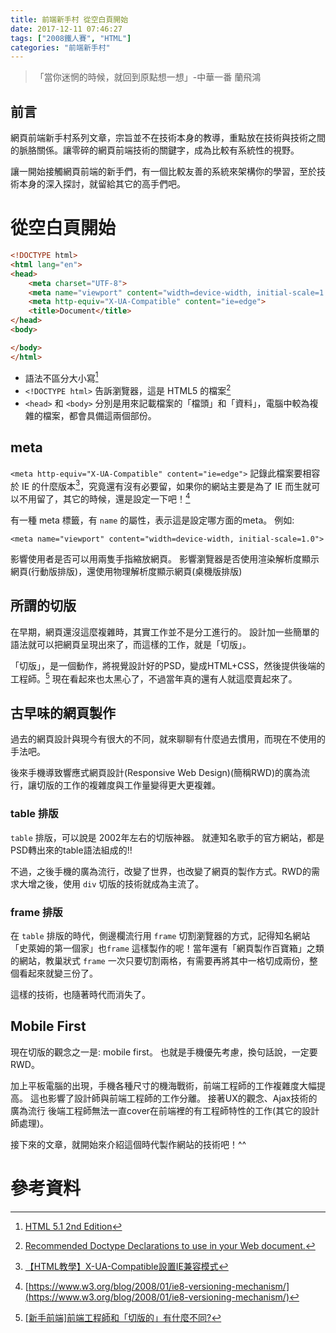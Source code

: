 ```yaml
---
title: 前端新手村 從空白頁開始
date: 2017-12-11 07:46:27
tags: ["2008鐵人賽", "HTML"]
categories: "前端新手村"
---
```


> 「當你迷惘的時候，就回到原點想一想」-中華一番 蘭飛鴻


## 前言

網頁前端新手村系列文章，宗旨並不在技術本身的教導，重點放在技術與技術之間的脈胳關係。讓零碎的網頁前端技術的關鍵字，成為比較有系統性的視野。

讓一開始接觸網頁前端的新手們，有一個比較友善的系統來架構你的學習，至於技術本身的深入探討，就留給其它的高手們吧。

# 從空白頁開始


```html
<!DOCTYPE html>
<html lang="en">
<head>
    <meta charset="UTF-8">
    <meta name="viewport" content="width=device-width, initial-scale=1.0">
    <meta http-equiv="X-UA-Compatible" content="ie=edge">
    <title>Document</title>
</head>
<body>

</body>
</html>
```


- 語法不區分大小寫[^1]
- `<!DOCTYPE html>` 告訴瀏覽器，這是 HTML5 的檔案[^2]
- `<head>` 和 `<body>` 分別是用來記載檔案的「檔頭」和「資料」，電腦中較為複雜的檔案，都會具備這兩個部份。

## meta
`<meta http-equiv="X-UA-Compatible" content="ie=edge">` 記錄此檔案要相容於 IE 的什麼版本[^3]，究竟還有沒有必要留，如果你的網站主要是為了 IE 而生就可以不用留了，其它的時候，還是設定一下吧！[^4]

有一種 meta 標籤，有 `name` 的屬性，表示這是設定哪方面的meta。
例如:
```
<meta name="viewport" content="width=device-width, initial-scale=1.0">
```
影響使用者是否可以用兩隻手指縮放網頁。
影響瀏覽器是否使用渲染解析度顯示網頁(行動版排版)，還使用物理解析度顯示網頁(桌機版排版)

## 所謂的切版

在早期，網頁還沒這麼複雜時，其實工作並不是分工進行的。
設計加一些簡單的語法就可以把網頁呈現出來了，而這樣的工作，就是「切版」。

「切版」，是一個動作，將視覺設計好的PSD，變成HTML+CSS，然後提供後端的工程師。[^5] 現在看起來也太黑心了，不過當年真的還有人就這麼賣起來了。

## 古早味的網頁製作

過去的網頁設計與現今有很大的不同，就來聊聊有什麼過去慣用，而現在不使用的手法吧。

後來手機導致響應式網頁設計(Responsive Web Design)(簡稱RWD)的廣為流行，讓切版的工作的複雜度與工作量變得更大更複雜。

### table 排版

`table` 排版，可以說是 2002年左右的切版神器。
就連知名歌手的官方網站，都是PSD轉出來的table語法組成的!!

不過，之後手機的廣為流行，改變了世界，也改變了網頁的製作方式。RWD的需求大增之後，使用 `div` 切版的技術就成為主流了。

### frame 排版

在 `table` 排版的時代，側邊欄流行用 `frame` 切割瀏覽器的方式，記得知名網站「史萊姆的第一個家」也`frame` 這樣製作的呢！當年還有「網頁製作百寶箱」之類的網站，教巢狀式 `frame` 一次只要切割兩格，有需要再將其中一格切成兩份，整個看起來就變三份了。

這樣的技術，也隨著時代而消失了。

## Mobile First

現在切版的觀念之一是: mobile first。
也就是手機優先考慮，換句話說，一定要 RWD。

加上平板電腦的出現，手機各種尺寸的機海戰術，前端工程師的工作複雜度大幅提高。
這也影響了設計師與前端工程師的工作分離。
接著UX的觀念、Ajax技術的廣為流行
後端工程師無法一直cover在前端裡的有工程師特性的工作(其它的設計師處理)。

接下來的文章，就開始來介紹這個時代製作網站的技術吧！^^


# 參考資料

[^1]: [HTML 5.1 2nd Edition](https://www.w3.org/TR/html5/syntax.html#doctype)
[^2]: [Recommended Doctype Declarations to use in your Web document.](https://www.w3.org/QA/2002/04/valid-dtd-list.html)
[^3]: [【HTML教學】X-UA-Compatible設置IE兼容模式](http://injerry.pixnet.net/blog/post/57042465-%E3%80%90html%E6%95%99%E5%AD%B8%E3%80%91x-ua-compatible%E8%A8%AD%E7%BD%AEie%E5%85%BC%E5%AE%B9%E6%A8%A1%E5%BC%8F)
[^4]: [https://www.w3.org/blog/2008/01/ie8-versioning-mechanism/](https://www.w3.org/blog/2008/01/ie8-versioning-mechanism/)
[^5]: [[新手前端]前端工程師和「切版的」有什麼不同?](https://blog.chibc.net/learning/uibeginner-daily/829)
